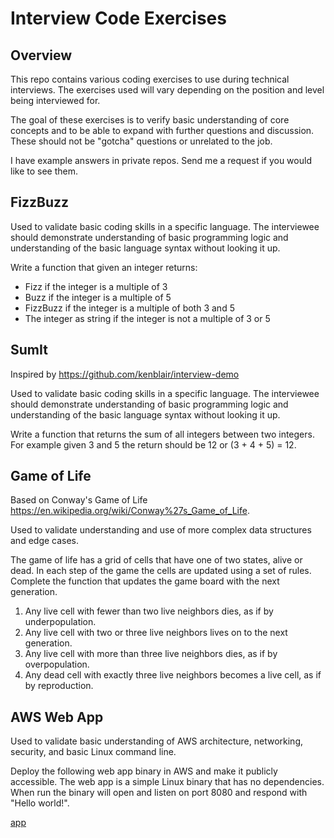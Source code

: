 # Interview Code Exercises

## Overview

This repo contains various coding exercises to use during technical interviews. The exercises used 
will vary depending on the position and level being interviewed for.

The goal of these exercises is to verify basic understanding of core concepts and to be able to 
expand with further questions and discussion. These should not be "gotcha" questions or unrelated to 
the job.

I have example answers in private repos. Send me a request if you would like to see them.

## FizzBuzz

Used to validate basic coding skills in a specific language. The interviewee should demonstrate 
understanding of basic programming logic and understanding of the basic language syntax without 
looking it up.

Write a function that given an integer returns:

- Fizz if the integer is a multiple of 3
- Buzz if the integer is a multiple of 5
- FizzBuzz if the integer is a multiple of both 3 and 5
- The integer as string if the integer is not a multiple of 3 or 5

## SumIt

Inspired by https://github.com/kenblair/interview-demo

Used to validate basic coding skills in a specific language. The interviewee should demonstrate 
understanding of basic programming logic and understanding of the basic language syntax without 
looking it up.

Write a function that returns the sum of all integers between two integers. For example given 3 and 
5 the return should be 12 or (3 + 4 + 5) = 12.

## Game of Life

Based on Conway's Game of Life https://en.wikipedia.org/wiki/Conway%27s_Game_of_Life.

Used to validate understanding and use of more complex data structures and edge cases.

The game of life has a grid of cells that have one of two states, alive or dead. In each step of the 
game the cells are updated using a set of rules. Complete the function that updates the game board 
with the next generation.

1. Any live cell with fewer than two live neighbors dies, as if by underpopulation.
2. Any live cell with two or three live neighbors lives on to the next generation.
3. Any live cell with more than three live neighbors dies, as if by overpopulation.
4. Any dead cell with exactly three live neighbors becomes a live cell, as if by reproduction.

## AWS Web App

Used to validate basic understanding of AWS architecture, networking, security, and basic Linux
command line.

Deploy the following web app binary in AWS and make it publicly accessible. The web app is a simple Linux 
binary that has no dependencies. When run the binary will open and listen on port 8080 and respond
with "Hello world!".

[app](https://github.com/jzbruno/interview/releases/download/v1.0.0/app)
